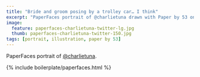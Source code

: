 ```yaml
---
title: "Bride and groom posing by a trolley car… I think"
excerpt: "PaperFaces portrait of @charlietuna drawn with Paper by 53 on an iPad."
image: 
  feature: paperfaces-charlietuna-twitter-lg.jpg
  thumb: paperfaces-charlietuna-twitter-150.jpg
tags: [portrait, illustration, paper by 53]
---
```


PaperFaces portrait of [@charlietuna](http://twitter.com/charlietuna).

{% include boilerplate/paperfaces.html %}